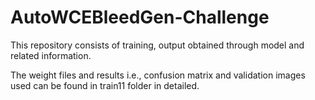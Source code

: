 # AutoWCEBleedGen-Challenge
This repository consists of training, output obtained through model and related information. <br>

The weight files and results i.e., confusion matrix and validation images used can be found in train11 folder in detailed.
